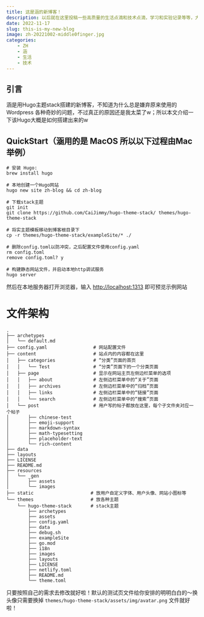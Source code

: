 ```yaml
---
title: 这是涵的新博客！
description: 以后就在这里投稿一些高质量的生活点滴和技术点滴，学习和实验记录等等，大家多多关照w～
date: 2022-11-17
slug: this-is-my-new-blog
image: zh-20221002-middle0finger.jpg
categories:
    - ZH
    - 涵
    - 生活
    - 技术
---
```


## 引言

涵是用Hugo主题stack搭建的新博客，不知道为什么总是嫌弃原来使用的 Wordpress 各种奇妙的问题，不过真正的原因还是我太菜了w；所以本文介绍一下该Hugo大概是如何搭建出来的w  

## QuickStart（涵用的是 MacOS 所以以下过程由Mac举例）

```
# 安装 Hugo: 
brew install hugo

# 本地创建一个Hugo网站
hugo new site zh-blog && cd zh-blog

# 下载stack主题
git init
git clone https://github.com/CaiJimmy/hugo-theme-stack/ themes/hugo-theme-stack

# 将实主题模板移动到博客根目录下
cp -r themes/hugo-theme-stack/exampleSite/* ./

# 删除config.toml以防冲突，之后配置文件使用config.yaml
rm config.toml
remove config.toml? y

# 构建静态网站文件，并启动本地http调试服务
hugo server
```

然后在本地服务器打开浏览器，输入 [http://localhost:1313](http://localhost:1313) 即可预览示例网站

# 文件架构
```
.
├── archetypes                  
│   └── default.md
├── config.yaml                 # 网站配置文件
├── content                     # 站点内的内容都在这里
│   ├── categories              # “分类”页面的首页
│   │   └── Test                # “分类”页面下的一个分类页面
│   ├── page                    # 显示在网站主页左侧边栏菜单的选项
│   │   ├── about               # 左侧边栏菜单中的“关于”页面
│   │   ├── archives            # 左侧边栏菜单中的“归档”页面
│   │   ├── links               # 左侧边栏菜单中的“链接”页面
│   │   └── search              # 左侧边栏菜单中的“搜索”页面
│   └── post                    # 用户写的帖子都放在这里，每个子文件夹对应一个帖子
│       ├── chinese-test
│       ├── emoji-support
│       ├── markdown-syntax
│       ├── math-typesetting
│       ├── placeholder-text
│       └── rich-content
├── data
├── layouts
├── LICENSE
├── README.md
├── resources
│   └── _gen
│       ├── assets
│       └── images
├── static                     # 放用户自定义字体、用户头像、网站小图标等
└── themes                     # 放各种主题
    └── hugo-theme-stack       # stack主题
        ├── archetypes
        ├── assets
        ├── config.yaml
        ├── data
        ├── debug.sh
        ├── exampleSite
        ├── go.mod
        ├── i18n
        ├── images
        ├── layouts
        ├── LICENSE
        ├── netlify.toml
        ├── README.md
        └── theme.toml

```
只要按照自己的需求去修改就好啦！默认的测试页文件给你安排的明明白白的～换头像只需要换掉 ``` themes/hugo-theme-stack/assets/img/avatar.png ``` 文件就好啦！